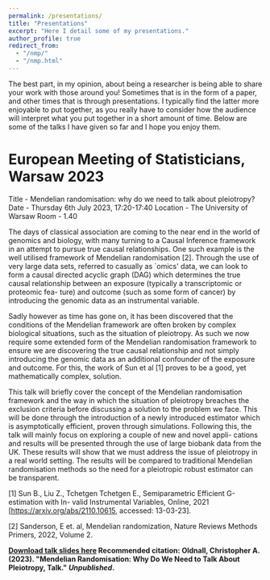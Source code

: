 ```yaml
---
permalink: /presentations/
title: "Presentations"
excerpt: "Here I detail some of my presentations."
author_profile: true
redirect_from: 
  - "/nmp/"
  - "/nmp.html"
---
```


The best part, in my opinion, about being a researcher is being able to share your work with those around you! Sometimes that is in the form of a paper, and other times that is through presentations. I typically find the latter more enjoyable to put together, as you really have to consider how the audience will interpret what you put together in a short amount of time. Below are some of the talks I have given so far and I hope you enjoy them.

European Meeting of Statisticians, Warsaw 2023
============
    
Title - Mendelian randomisation: why do we need to talk about pleiotropy?
Date - Thursday 6th July 2023, 17:20-17:40
Location - The University of Warsaw
Room - 1.40

The days of classical association are coming to the near end in the world of genomics and biology, with many turning to a Causal Inference framework in an attempt to pursue true causal relationships. One such example is the well utilised framework of Mendelian randomisation [2]. Through the use of very large data sets, referred to casually as `omics' data, we can look to form a causal directed acyclic graph (DAG) which determines the true causal relationship between an exposure (typically a transcriptomic or proteomic fea- ture) and outcome (such as some form of cancer) by introducing the genomic data as an instrumental variable.

Sadly however as time has gone on, it has been discovered that the conditions of the Mendelian framework are often broken by complex biological situations, such as the situation of pleiotropy. As such we now require some extended form of the Mendelian randomisation framework to ensure we are discovering the true causal relationship and not simply introducing the genomic data as an additional confounder of the exposure and outcome. For this, the work of Sun et al [1] proves to be a good, yet mathematically complex, solution.

This talk will briefly cover the concept of the Mendelian randomisation framework and the way in which the situation of pleiotropy breaches the exclusion criteria before discussing a solution to the problem we face. This will be done through the introduction of a newly introduced estimator which is asymptotically efficient, proven through simulations. Following this, the talk will mainly focus on exploring a couple of new and novel appli- cations and results will be presented through the use of large biobank data from the UK. These results will show that we must address the issue of pleiotropy in a real world setting. The results will be compared to traditional Mendelian randomisation methods so the need for a pleiotropic robust estimator can be transparent.


[1] Sun B., Liu Z., Tchetgen Tchetgen E., Semiparametric Efficient G-estimation with In- valid Instrumental Variables, Online, 2021 [https://arxiv.org/abs/2110.10615, accessed: 13-03-23].

[2] Sanderson, E et. al, Mendelian randomization, Nature Reviews Methods Primers, 2022, Volume 2.

**[Download talk slides here](http://chrisoldnall.github.io/files/EMSSlides2023.pdf)
Recommended citation: Oldnall, Christopher A. (2023). "Mendelian Randomisation: Why Do We Need to Talk About Pleiotropy, Talk." <i>Unpublished</i>.**